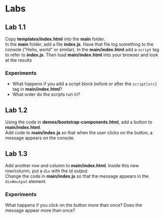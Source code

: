 # Labs

## Lab 1.1

Copy **templates/index.html** into the **main** folder.  
In the **main** folder, add a file **index.js**. Have that file log something to the console ("Hello, world" or similar).
In the **main/index.html** add a `script` tag to refer to **index.js**. Then load **main/index.html** into your browser and look at the results

### Experiments

- What happens if you add a script block before or after the `script[src]` tag in **main/index.html**?
- What order do the scripts run in?

## Lab 1.2

Using the code in **demos/bootstrap-components.html**, add a button to **main/index.html**.  
Add code to **main/index.js** so that when the user clicks on the button, a message appears on the console.

## Lab 1.3

Add another row and column to **main/index.html**. Inside this new row/column, put a `div` with the id _output_.  
Change the code in **main/index.js** so that the message appears in the `div#output` element.

### Experiments

What happens if you click on the button more than once? Does the message appear more than once?
